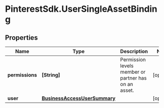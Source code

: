 # PinterestSdk.UserSingleAssetBinding

## Properties

Name | Type | Description | Notes
------------ | ------------- | ------------- | -------------
**permissions** | **[String]** | Permission levels member or partner has on an asset. | [optional] 
**user** | [**BusinessAccessUserSummary**](BusinessAccessUserSummary.md) |  | [optional] 


